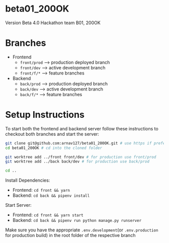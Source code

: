# beta01_200OK
Version Beta 4.0 Hackathon team B01, 200OK

# Branches

- Frontend
    - `front/prod` --> production deployed branch
    - `front/dev` --> active development branch
    - `front/f/*` --> feature branches
- Backend
    - `back/prod` --> production deployed branch
    - `back/dev` --> active development branch
    - `back/f/*` --> feature branches
    
# Setup Instructions

To start both the frontend and backend server follow these instructions to checkout both branches and start the server:

```sh
git clone git@github.com:arnav127/beta01_200OK.git # use https if preferred
cd beta01_200OK # cd into the cloned folder

git worktree add ../front front/dev # for production use front/prod
git worktree add ../back back/dev # for production use back/prod

cd ..
```

Install Dependencies:
- Frontend: `cd front && yarn`
- Backend: `cd back && pipenv install`

Start Server: 
- Frontend: `cd front && yarn start`
- Backend: `cd back && pipenv run python manage.py runserver`

Make sure you have the appropriate `.env.development`(or `.env.production` for production build) in the root folder of the respective branch

